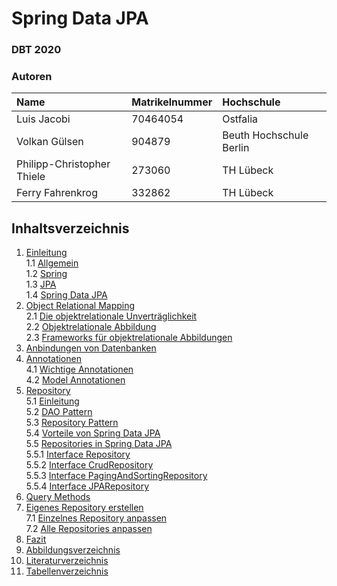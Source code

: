 # Spring Data JPA

### DBT 2020

### Autoren

| Name               | Matrikelnummer | Hochschule |
| :----------------- | :------------- | :--------- |
| Luis Jacobi        | 70464054               |    Ostfalia        |
| Volkan Gülsen      |904879          |Beuth Hochschule Berlin|
| Philipp-Christopher Thiele                   |273060                |TH Lübeck            |
| Ferry Fahrenkrog   | 332862         |TH Lübeck            |



## Inhaltsverzeichnis
1. [Einleitung](01_Einleitung.md)  
1.1 [Allgemein](01_Einleitung.md#11-allgemeines)  
1.2 [Spring](01_Einleitung.md#12-spring)  
1.3 [JPA](01_Einleitung.md#13-jpa)  
1.4 [Spring Data JPA](01_Einleitung.md#14-spring-data-jpa)     
2. [Object Relational Mapping](02_Object_Relational_Mapping.md)  
2.1 [Die objektrelationale Unverträglichkeit](02_Object_Relational_Mapping.md#21-die-objektrelationale-unvertrglichkeit)  
2.2 [Objektrelationale Abbildung](02_Object_Relational_Mapping.md#22-objektrelationale-abbildung)  
2.3 [Frameworks für objektrelationale Abbildungen](02_Object_Relational_Mapping.md#23-frameworks-fr-objektrelationale-abbildungen)    
3. [Anbindungen von Datenbanken](03_Anbindungen_von_Datenbanken.md)
4. [Annotationen](04_Annotationen.md)  
4.1 [Wichtige Annotationen](04_Annotationen.md#41-wichtige-annotationen)  
4.2 [Model Annotationen](04_Annotationen.md#42-model-annotationen)
5. [Repository](05_Repository.md)  
5.1 [Einleitung](05_Repository.md#51-einleitung)  
5.2 [DAO Pattern](05_Repository.md#52-dao-pattern)  
5.3 [Repository Pattern](05_Repository.md#53-repository-pattern)  
5.4 [Vorteile von Spring Data JPA](05_Repository.md#54-vorteile-von-spring-data-jpa)    
5.5 [Repositories in Spring Data JPA](05_Repository.md#55-repositories-in-spring-data-jpa)  
5.5.1 [Interface Repository](05_Repository.md#551-interface-repository)  
5.5.2 [Interface CrudRepository](05_Repository.md#552-interface-crudrepository)  
5.5.3 [Interface PagingAndSortingRepository](05_Repository.md#553-interface-pagingandsortingrepository)  
5.5.4 [Interface JPARepository](05_Repository.md#554-interface-jparepository)
6. [Query Methods](06_Query_Methods.md)
7. [Eigenes Repository erstellen](07_Eigenes_Repository_erstellen.md)  
7.1 [Einzelnes Repository anpassen](07_Eigenes_Repository_erstellen.md#71-einzelnes-repository-anpassen)  
7.2 [Alle Repositories anpassen](07_Eigenes_Repository_erstellen.md#72-alle-repositories-anpassen)
8. [Fazit](08_Fazit.md)  
9. [Abbildungsverzeichnis](09_Abbildungsverzeichnis.md)  
10. [Literaturverzeichnis](10_Literaturverzeichnis.md)  
11. [Tabellenverzeichnis](11_Tabellenverzeichnis.md)  

